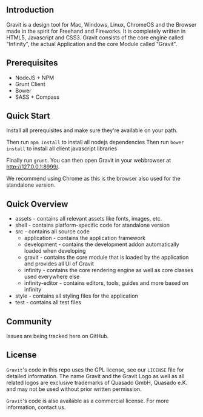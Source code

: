 ## Introduction

Gravit is a design tool for Mac, Windows, Linux, ChromeOS and the Browser made
in the spirit for Freehand and Fireworks. It is completely written in HTML5,
Javascript and CSS3. Gravit consists of the core engine called "Infinity", the
actual Application and the core Module called "Gravit".

## Prerequisites

* NodeJS + NPM
* Grunt Client
* Bower
* SASS + Compass

## Quick Start

Install all prerequisites and make sure they're available on your path.

Then run `npm install` to install all nodejs dependencies
Then run `bower install` to install all client javascript libraries

Finally run `grunt`. You can then open Gravit in your
webbrowser at http://127.0.0.1:8999/.

We recommend using Chrome as this is the browser also used for the standalone
version.

## Quick Overview

+ assets - contains all relevant assets like fonts, images, etc.
+ shell - contains platform-specific code for standalone version
+ src - contains all source code
  + application - contains the application framework
  + development - contains the development addon automatically loaded when developing
  + gravit - contains the core module that is loaded by the application and provides all UI of Gravit
  + infinity - contains the core rendering engine as well as core classes used everywhere else
  + infinity-editor - contains editors, tools, guides and more based on infinity
+ style - contains all styling files for the application
+ test - contains all test files

## Community

Issues are being tracked here on GitHub.

## License

`Gravit`'s code in this repo uses the GPL license, see our `LICENSE` file for detailed information.
The name Gravit and the Gravit Logo as well as all related logos are exclusive trademarks of
Quasado GmbH, Quasado e.K. and may not be used without prior written permission.

`Gravit`'s code is also available as a commercial license. For more information, contact us.